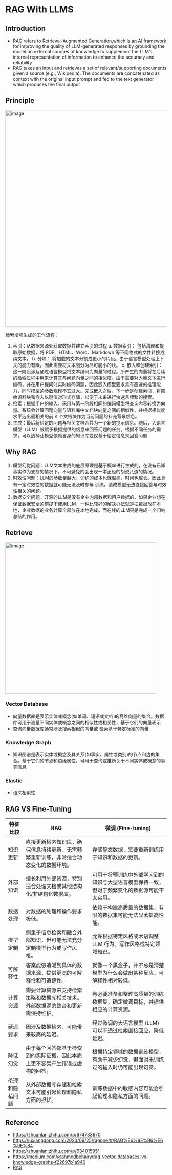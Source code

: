 # RAG With LLMS
## Introduction
- RAG refers to Retrieval-Augmented Generation,which is an AI framework for improving the quality of LLM-generated responses by grounding the model on external sources of knowledge to supplement the LLM’s internal representation of information to enhance the accuracy and reliability
- RAG takes an input and retrieves a set of relevant/supporting documents given a source (e.g., Wikipedia). The documents are concatenated as context with the original input prompt and fed to the text generator which produces the final output
## Principle
  <img width="676" alt="image" src="https://github.com/sailorjs0804/sailorjs0804.github.io/assets/147221910/ce19ff77-c944-4c2c-bea4-59e9b9577ca6" align="center">

检索增强生成的工作流程：
1. 索引：从数据来源处获取数据并建立索引的过程
  a. 数据索引： 包括清理和提取原始数据，将 PDF、HTML、Word、Markdown 等不同格式的文件转换成纯文本。
  b. 分块： 将加载的文本分割成更小的片段。由于语言模型处理上下文的能力有限，因此需要将文本划分为尽可能小的块。
  c. 嵌入和创建索引： 这一阶段涉及通过语言模型将文本编码为向量的过程。所产生的向量将在后续的检索过程中用来计算其与问题向量之间的相似度。由于需要对大量文本进行编码，并在用户提问时实时编码问题，因此嵌入模型要求具有高速的推理能力，同时模型的参数规模不宜过大。完成嵌入之后，下一步是创建索引，将原始语料块和嵌入以键值对形式存储，以便于未来进行快速且频繁的搜索。
2. 检索：根据用户的输入，采用与第一阶段相同的编码模型将查询内容转换为向量。系统会计算问题向量与语料库中文档块向量之间的相似性，并根据相似度水平选出最相关的前 K 个文档块作为当前问题的补充背景信息。
3. 生成：最后将给定的问题与相关文档合并为一个新的提示信息。随后，大语言模型（LLM）被赋予根据提供的信息来回答问题的任务。根据不同任务的需求，可以选择让模型依赖自身的知识库或仅基于给定信息来回答问题

## Why RAG
1. 模型幻觉问题：LLM文本生成的底层原理是基于概率进行生成的，在没有已知事实作为支撑的情况下，不可避免的会出现一本正经的胡说八道的情况。
2. 时效性问题：LLM的参数量越大，训练的成本也就越高，时间也越长。因此具有一定时效性的数据就可能无法及时参与 训练，造成模型无法直接回答与时效性相关的问题。
3. 数据安全问题：开源的LLM是没有企业内部数据和用户数据的，如果企业想在保证数据安全的前提下使用LLM，一种比较好的解决办法就是把数据放在本地，企业数据的业务计算全部放在本地完成。而在线的LLM只是完成一个归纳总结的作用。

## Retrieve
<img width="471" alt="image" src="https://github.com/sailorjs0804/sailorjs0804.github.io/assets/147221910/84c2ce07-93b9-4847-9b2c-ee6752347205" align="center">

### Vector Database
- 向量数据库是表示实体或概念(如单词、短语或文档)的高维向量的集合。数据库可用于测量不同实体或概念之间的相似性或相关性，基于它们的向量表示
- 查询向量数据库通常涉及搜索相似的向量或 检索基于特定标准的向量
### Knowledge Graph
- 知识图谱是表示实体或概念及其关系(如事实、属性或类别)的节点和边的集合。基于它们的节点和边缘属性，可用于查询或推断关于不同实体或概念的事实信息
### Elastic
- 语义相似性

## RAG VS Fine-Tuning
| 特征比较           | RAG                                                | 微调 (Fine-tuning)                                      |
|----------------------|-----------------------------------------------------|---------------------------------------------------------|
| 知识更新             | 直接更新检索知识库，确保信息持续更新，无需频繁重新训练，非常适合动态变化的数据环境。| 存储静态数据，需要重新训练用于知识和数据的更新。                   |
| 外部知识             | 擅长利用外部资源，特别适合处理文档或其他结构化/非结构化数据库。       | 可用于将预训练中外部学习到的知识与大型语言模型保持一致，但对于频繁变化的数据源可能不太实用。|
| 数据处理             | 对数据的处理和操作要求极低。                                | 依赖于构建高质量的数据集，有限的数据集可能无法显著提高性能。             |
| 模型定制             | 侧重于信息检索和融合外部知识，但可能无法充分定制模型行为或写作风格。 | 允许根据特定风格或术语调整 LLM 行为、写作风格或特定领域知识。         |
| 可解释性             | 答案能够追溯到具体的数据来源，提供更高的可解释性和可追踪性。         | 就像一个黑盒子，并不总是清楚模型为什么会做出某种反应，可解释性相对较低。 |
| 计算资源             | 需要计算资源来支持检索策略和数据库相关技术。外部数据源的整合和更新需保持维护。| 有必要准备和整理高质量的训练数据集，确定微调目标，并提供相应的计算资源。 |
| 延迟要求             | 因涉及数据检索，可能带来较高的延迟。                         | 经过微调的大语言模型 (LLM) 可以不通过检索直接回应，降低延迟。           |
| 降低幻觉             | 由于每个回答都基于检索到的实际证据，因此本质上更不容易产生错误或虚构的回答。| 根据特定领域的数据训练模型，有助于减少幻觉，但面对未训练过的输入时仍可能出现幻觉。|
| 伦理和隐私问题        | 从外部数据库存储和检索文本可能引起伦理和隐私方面的担忧。            | 训练数据中的敏感内容可能会引起伦理和隐私方面的问题。                 |

## Reference
- https://zhuanlan.zhihu.com/p/674733670
- https://luxiangdong.com/2023/09/25/ragone/#/RAG%E6%9E%B6%E6%9E%84
- https://zhuanlan.zhihu.com/p/634015951
- https://medium.com/@ahmedbehairy/rag-vector-databases-vs-knowledge-graphs-f22697b1a940
- [RAG](https://arxiv.org/abs/2005.11401v4)

